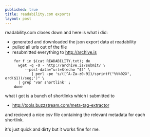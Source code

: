 ```yaml
---
published: true
title: readability.com exports
layout: post
---
```

readability.com closes down and here is what i did: 

* generated and downloaded the json export data at readability
* pulled all urls out of the file 
* resubmitted everything to http://archive.is

~~~~~~
    for f in $(cat READABILITY.txt); do 
      wget -q -O - http://archive.is/submit/ \
         --post-data="url=$(echo "$f" \
            | perl -pe 's/([^A-Za-z0-9])/sprintf("%%%02X", ord($1))/seg;')" \
      | grep 'var shortlink' ; 
    done
~~~~~~
what i got is a bunch of shortlinks which i submitted to 

* http://tools.buzzstream.com/meta-tag-extractor

and recieved a nice csv file containing the relevant metadata for each shortlink.

it's just quick and dirty but it works fine for me.